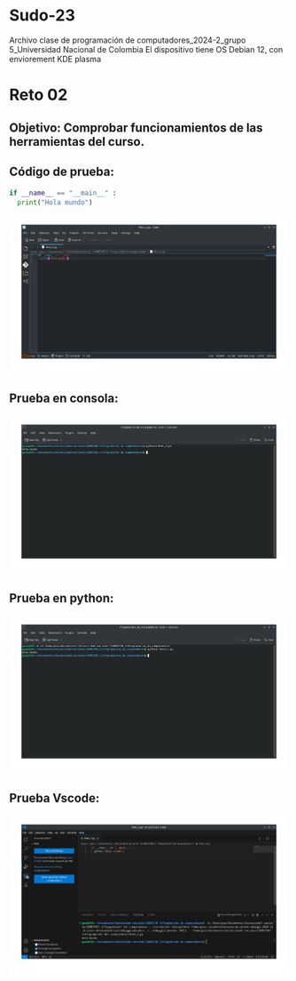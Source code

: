 # Sudo-23
Archivo clase de programación de computadores_2024-2_grupo 5_Universidad Nacional de Colombia 
El dispositivo tiene OS Debian 12, con enviorement KDE plasma

# Reto 02
## Objetivo: Comprobar funcionamientos de las herramientas del curso.

## Código de prueba: 
```python
if __name__ == "__main__" :
  print("Hola mundo")
```
![](https://github.com/JesusGarnica8684/Sudo-23/blob/main/Reto%202/Codigo%20prueba.png)

## Prueba en consola:
![](https://github.com/JesusGarnica8684/Sudo-23/blob/main/Reto%202/Prueba%20en%20consola.png)

## Prueba en python:
![](https://github.com/JesusGarnica8684/Sudo-23/blob/main/Reto%202/Prueba%20python.png)

## Prueba Vscode:
![](https://github.com/JesusGarnica8684/Sudo-23/blob/main/Reto%202/Prueba%20vscode.png)
